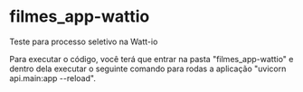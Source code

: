 # filmes_app-wattio
Teste para processo seletivo na Watt-io 

Para executar o código, você terá que entrar na pasta "filmes_app-wattio" e dentro dela executar o seguinte comando para rodas a aplicação "uvicorn api.main:app --reload".
